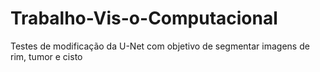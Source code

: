 # Trabalho-Vis-o-Computacional
Testes de modificação da U-Net com objetivo de segmentar imagens de rim, tumor e cisto
